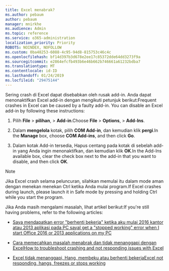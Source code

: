 ```yaml
---
title: Excel menabrak?
ms.author: pebaum
author: pebaum
manager: mnirkhe
ms.audience: Admin
ms.topic: reference
ms.service: o365-administration
localization_priority: Priority
ROBOTS: NOINDEX, NOFOLLOW
ms.custom: 0ba48253-6088-4c95-94d8-815753c46c4c
ms.openlocfilehash: bf14d397b3d678e2ee17c85372dde64dd3273f9a
ms.sourcegitcommit: e2864efcfb493b6e46b662b746661a61232bdba7
ms.translationtype: MT
ms.contentlocale: id-ID
ms.lasthandoff: 01/24/2019
ms.locfileid: "29475144"
---
```

<span data-ttu-id="03fde-p101">Sering crash di Excel dapat disebabkan oleh rusak add-in. Anda dapat menonaktifkan Excel add-in dengan mengikuti petunjuk berikut:</span><span class="sxs-lookup"><span data-stu-id="03fde-p101">Frequent crashes in Excel can be caused by a faulty add-in. You can disable an Excel add-in by following these instructions:</span></span>
  
1. <span data-ttu-id="03fde-104">Pilih **File** \> **pilihan**, \> **Add-in**.</span><span class="sxs-lookup"><span data-stu-id="03fde-104">Choose **File** \> **Options**, \> **Add-Ins**.</span></span>
    
2. <span data-ttu-id="03fde-105">Dalam **mengelola** kotak, pilih **COM Add-in**, dan kemudian klik **pergi**.</span><span class="sxs-lookup"><span data-stu-id="03fde-105">In the **Manage** box, choose **COM Add-ins**, and then click **Go**.</span></span>
    
3. <span data-ttu-id="03fde-106">Dalam kotak Add-in tersedia, Hapus centang pada kotak di sebelah add-in yang Anda ingin menonaktifkan, dan kemudian klik **OK**.</span><span class="sxs-lookup"><span data-stu-id="03fde-106">In the Add-Ins available box, clear the check box next to the add-in that you want to disable, and then click **OK**.</span></span>
    
> [!NOTE]
> <span data-ttu-id="03fde-107">Jika Excel crash selama peluncuran, silahkan memulai itu dalam mode aman dengan menekan menekan Ctrl ketika Anda mulai program.</span><span class="sxs-lookup"><span data-stu-id="03fde-107">If Excel crashes during launch, please launch it in Safe mode by pressing and holding Ctrl while you start the program.</span></span> 
  
<span data-ttu-id="03fde-108">Jika Anda masih mengalami masalah, lihat artikel berikut:</span><span class="sxs-lookup"><span data-stu-id="03fde-108">If you're still having problems, refer to the following articles:</span></span>
  
- [<span data-ttu-id="03fde-109">Saya mendapatkan error "berhenti bekerja" ketika aku mulai 2016 kantor atau 2013 aplikasi pada PC saya</span><span class="sxs-lookup"><span data-stu-id="03fde-109">I get a "stopped working" error when I start Office 2016 or 2013 applications on my PC</span></span>](https://support.office.com/article/52bd7985-4e99-4a35-84c8-2d9b8301a2fa.aspx)
    
- [<span data-ttu-id="03fde-110">Cara memecahkan masalah menabrak dan tidak menanggapi dengan Excel</span><span class="sxs-lookup"><span data-stu-id="03fde-110">How to troubleshoot crashing and not responding issues with Excel</span></span>](https://support.microsoft.com/en-us/help/2758592/how-to-troubleshoot-crashing-and-not-responding-issues-with-excel)
    
- [<span data-ttu-id="03fde-111">Excel tidak menanggapi, Hang, membeku atau berhenti bekerja</span><span class="sxs-lookup"><span data-stu-id="03fde-111">Excel not responding, hangs, freezes or stops working</span></span>](https://support.office.com/article/37e7d3c9-9e84-40bf-a805-4ca6853a1ff4.aspx)
    
